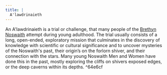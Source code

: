 ```yaml
---
title: |
  A'lawdrinaieth
---
```


An A'lawdrinaieth is a trial or challenge, that many people of the [Brethyn Noswaith](Groups/Brethyn%20Noswaith.md) attempt during young adulthood. The trial usually consists of a long, open-ended, exploratory mission that culminates in the discovery of knowledge with scientific or cultural significance and to uncover mysteries of the Noswaith's past, their origin’s on the forlorn shiver, and their connection with the stars. Many young Noswaith Men and Women have done this in the past, mostly exploring the cliffs on shivers exposed edges, or the deep caverns within its depths. ^64e6cf
